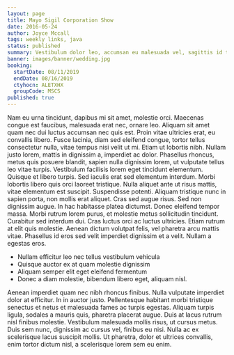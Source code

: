 ```yaml
---
layout: page
title: Mayo Sigil Corporation Show
date: 2016-05-24
author: Joyce Mccall
tags: weekly links, java
status: published
summary: Vestibulum dolor leo, accumsan eu malesuada vel, sagittis id tellus.
banner: images/banner/wedding.jpg
booking:
  startDate: 08/11/2019
  endDate: 08/16/2019
  ctyhocn: ALETXHX
  groupCode: MSCS
published: true
---
```

Nam eu urna tincidunt, dapibus mi sit amet, molestie orci. Maecenas congue est faucibus, malesuada erat nec, ornare leo. Aliquam sit amet quam nec dui luctus accumsan nec quis est. Proin vitae ultricies erat, eu convallis libero. Fusce lacinia, diam sed eleifend congue, tortor tellus consectetur nulla, vitae tempus nisi velit ut mi. Etiam ut lobortis nibh. Nullam justo lorem, mattis in dignissim a, imperdiet ac dolor. Phasellus rhoncus, metus quis posuere blandit, sapien nulla dignissim lorem, ut vulputate tellus leo vitae turpis. Vestibulum facilisis lorem eget tincidunt elementum. Quisque et libero turpis. Sed iaculis erat sed elementum interdum. Morbi lobortis libero quis orci laoreet tristique. Nulla aliquet ante ut risus mattis, vitae elementum est suscipit. Suspendisse potenti. Aliquam tristique nunc in sapien porta, non mollis erat aliquet. Cras sed augue risus.
Sed non dignissim augue. In hac habitasse platea dictumst. Donec eleifend tempor massa. Morbi rutrum lorem purus, et molestie metus sollicitudin tincidunt. Curabitur sed interdum dui. Cras luctus orci ac luctus ultricies. Etiam rutrum at elit quis molestie. Aenean dictum volutpat felis, vel pharetra arcu mattis vitae. Phasellus id eros sed velit imperdiet dignissim et a velit. Nullam a egestas eros.

* Nullam efficitur leo nec tellus vestibulum vehicula
* Quisque auctor ex at quam molestie dignissim
* Aliquam semper elit eget eleifend fermentum
* Donec a diam molestie, bibendum libero eget, aliquam nisl.

Aenean imperdiet quam nec nibh rhoncus finibus. Nulla vulputate imperdiet dolor at efficitur. In in auctor justo. Pellentesque habitant morbi tristique senectus et netus et malesuada fames ac turpis egestas. Aliquam turpis ligula, sodales a mauris quis, pharetra placerat augue. Duis at lacus rutrum nisl finibus molestie. Vestibulum malesuada mollis risus, ut cursus metus. Duis sem nunc, dignissim ac cursus vel, finibus eu nisi. Nulla ac ex scelerisque lacus suscipit mollis. Ut pharetra, dolor et ultrices convallis, enim tortor dictum nisl, a scelerisque lorem sem eu enim.
